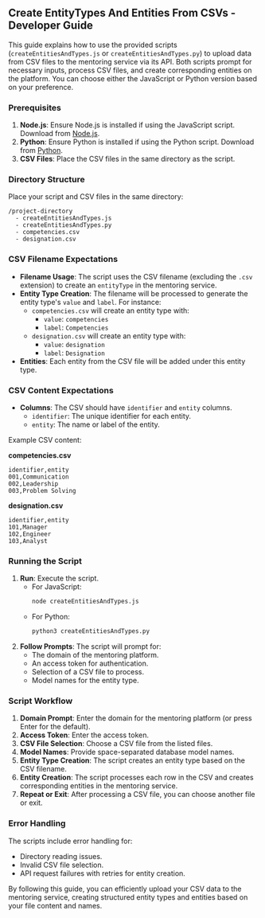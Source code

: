 ## Create EntityTypes And Entities From CSVs - Developer Guide

This guide explains how to use the provided scripts (`createEntitiesAndTypes.js` or `createEntitiesAndTypes.py`) to upload data from CSV files to the mentoring service via its API. Both scripts prompt for necessary inputs, process CSV files, and create corresponding entities on the platform. You can choose either the JavaScript or Python version based on your preference.

### Prerequisites

1. **Node.js**: Ensure Node.js is installed if using the JavaScript script. Download from [Node.js](https://nodejs.org/).
2. **Python**: Ensure Python is installed if using the Python script. Download from [Python](https://www.python.org/).
3. **CSV Files**: Place the CSV files in the same directory as the script.

### Directory Structure

Place your script and CSV files in the same directory:

```
/project-directory
  - createEntitiesAndTypes.js
  - createEntitiesAndTypes.py
  - competencies.csv
  - designation.csv
```

### CSV Filename Expectations

-   **Filename Usage**: The script uses the CSV filename (excluding the `.csv` extension) to create an `entityType` in the mentoring service.
-   **Entity Type Creation**: The filename will be processed to generate the entity type's `value` and `label`. For instance:
    -   `competencies.csv` will create an entity type with:
        -   `value`: `competencies`
        -   `label`: `Competencies`
    -   `designation.csv` will create an entity type with:
        -   `value`: `designation`
        -   `label`: `Designation`
-   **Entities**: Each entity from the CSV file will be added under this entity type.

### CSV Content Expectations

-   **Columns**: The CSV should have `identifier` and `entity` columns.
    -   `identifier`: The unique identifier for each entity.
    -   `entity`: The name or label of the entity.

Example CSV content:

**competencies.csv**

```
identifier,entity
001,Communication
002,Leadership
003,Problem Solving
```

**designation.csv**

```
identifier,entity
101,Manager
102,Engineer
103,Analyst
```

### Running the Script

1. **Run**: Execute the script.
    - For JavaScript:
        ```bash
        node createEntitiesAndTypes.js
        ```
    - For Python:
        ```bash
        python3 createEntitiesAndTypes.py
        ```
2. **Follow Prompts**: The script will prompt for:
    - The domain of the mentoring platform.
    - An access token for authentication.
    - Selection of a CSV file to process.
    - Model names for the entity type.

### Script Workflow

1. **Domain Prompt**: Enter the domain for the mentoring platform (or press Enter for the default).
2. **Access Token**: Enter the access token.
3. **CSV File Selection**: Choose a CSV file from the listed files.
4. **Model Names**: Provide space-separated database model names.
5. **Entity Type Creation**: The script creates an entity type based on the CSV filename.
6. **Entity Creation**: The script processes each row in the CSV and creates corresponding entities in the mentoring service.
7. **Repeat or Exit**: After processing a CSV file, you can choose another file or exit.

### Error Handling

The scripts include error handling for:

-   Directory reading issues.
-   Invalid CSV file selection.
-   API request failures with retries for entity creation.

By following this guide, you can efficiently upload your CSV data to the mentoring service, creating structured entity types and entities based on your file content and names.
